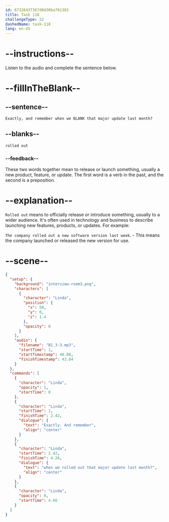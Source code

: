 ```yaml
---
id: 67326437367d0d30ba761383
title: Task 118
challengeType: 22
dashedName: task-118
lang: en-US
---
```


<!-- (audio) Linda: Exactly, and remember when we rolled out that major update last month? -->

# --instructions--

Listen to the audio and complete the sentence below.

# --fillInTheBlank--

## --sentence--

`Exactly, and remember when we BLANK that major update last month?`

## --blanks--

`rolled out`

### --feedback--

These two words together mean to release or launch something, usually a new product, feature, or update. The first word is a verb in the past, and the second is a preposition.

# --explanation--

`Rolled out` means to officially release or introduce something, usually to a wider audience. It's often used in technology and business to describe launching new features, products, or updates. For example:

`The company rolled out a new software version last week`. - This means the company launched or released the new version for use.

# --scene--

```json
{
  "setup": {
    "background": "interview-room3.png",
    "characters": [
      {
        "character": "Linda",
        "position": {
          "x": 50,
          "y": 0,
          "z": 1.4
        },
        "opacity": 0
      }
    ],
    "audio": {
      "filename": "B1_3-3.mp3",
      "startTime": 1,
      "startTimestamp": 40.08,
      "finishTimestamp": 43.84
    }
  },
  "commands": [
    {
      "character": "Linda",
      "opacity": 1,
      "startTime": 0
    },
    {
      "character": "Linda",
      "startTime": 1,
      "finishTime": 2.42,
      "dialogue": {
        "text": "Exactly. And remember",
        "align": "center"
      }
    },
    {
      "character": "Linda",
      "startTime": 2.42,
      "finishTime": 4.26,
      "dialogue": {
        "text": "when we rolled out that major update last month?",
        "align": "center"
      }
    },
    {
      "character": "Linda",
      "opacity": 0,
      "startTime": 4.66
    }
  ]
}
```

